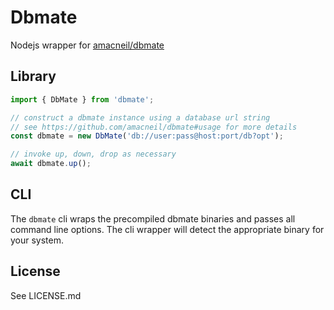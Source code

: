 # Dbmate

Nodejs wrapper for [amacneil/dbmate](https://github.com/amacneil/dbmate)

## Library

```typescript
import { DbMate } from 'dbmate';

// construct a dbmate instance using a database url string
// see https://github.com/amacneil/dbmate#usage for more details
const dbmate = new DbMate('db://user:pass@host:port/db?opt');

// invoke up, down, drop as necessary
await dbmate.up();
```

## CLI

The `dbmate` cli wraps the precompiled dbmate binaries and passes all command line options. The cli wrapper will detect the appropriate binary for your system.

## License

See LICENSE.md
